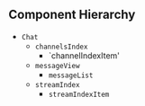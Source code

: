 ## Component Hierarchy

* `Chat`
  * `channelsIndex`
    * `channelIndexItem'
  * `messageView`
    * `messageList`
  * `streamIndex`
    * `streamIndexItem`
